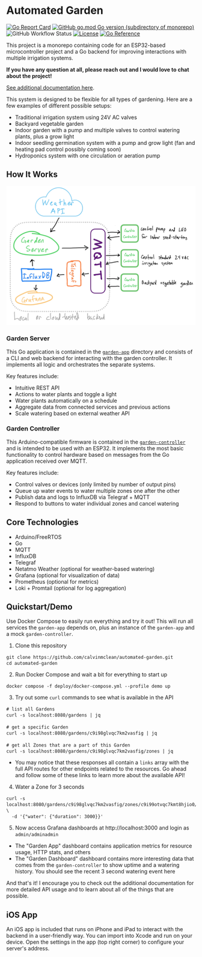 # Automated Garden

[![Go Report Card](https://goreportcard.com/badge/github.com/calvinmclean/automated-garden)](https://goreportcard.com/report/github.com/calvinmclean/automated-garden)
[![GitHub go.mod Go version (subdirectory of monorepo)](https://img.shields.io/github/go-mod/go-version/calvinmclean/automated-garden?filename=garden-app%2Fgo.mod)](https://github.com/calvinmclean/automated-garden/blob/main/garden-app/go.mod)
![GitHub Workflow Status](https://img.shields.io/github/actions/workflow/status/calvinmclean/automated-garden/main.yml?branch=main)
[![License](https://img.shields.io/github/license/calvinmclean/automated-garden)](https://github.com/calvinmclean/automated-garden/blob/main/LICENSE)
[![Go Reference](https://pkg.go.dev/badge/github.com/calvinmclean/automated-garden/garden-app.svg)](https://pkg.go.dev/github.com/calvinmclean/automated-garden/garden-app)

This project is a monorepo containing code for an ESP32-based microcontroller project and a Go backend for improving interactions with multiple irrigation systems.

**If you have any question at all, please reach out and I would love to chat about the project!**

[See additional documentation here](https://calvinmclean.github.io/automated-garden).

This system is designed to be flexible for all types of gardening. Here are a few examples of different possible setups:
  - Traditional irrigation system using 24V AC valves
  - Backyard vegetable garden
  - Indoor garden with a pump and multiple valves to control watering plants, plus a grow light
  - Indoor seedling germination system with a pump and grow light (fan and heating pad control possibly coming soon)
  - Hydroponics system with one circulation or aeration pump

## How It Works

![Garden](docs/_images/FlowDiagram.png?raw=true)

### Garden Server
This Go application is contained in the [`garden-app`](./garden-app) directory and consists of a CLI and web backend for interacting with the garden controller. It implements all logic and orchestrates the separate systems.

Key features include:
  - Intuitive REST API
  - Actions to water plants and toggle a light
  - Water plants automatically on a schedule
  - Aggregate data from connected services and previous actions
  - Scale watering based on external weather API

### Garden Controller
This Arduino-compatible firmware is contained in the [`garden-controller`](./garden-controller) and is intended to be used with an ESP32. It implements the most basic functionality to control hardware based on messages from the Go application received over MQTT.

Key features include:
  - Control valves or devices (only limited by number of output pins)
  - Queue up water events to water multiple zones one after the other
  - Publish data and logs to InfluxDB via Telegraf + MQTT
  - Respond to buttons to water individual zones and cancel watering

## Core Technologies
- Arduino/FreeRTOS
- Go
- MQTT
- InfluxDB
- Telegraf
- Netatmo Weather (optional for weather-based watering)
- Grafana (optional for visualization of data)
- Prometheus (optional for metrics)
- Loki + Promtail (optional for log aggregation)

## Quickstart/Demo
Use Docker Compose to easily run everything and try it out! This will run all services the `garden-app` depends on, plus an instance of the `garden-app` and a mock `garden-controller`.

1. Clone this repository
  ```shell
  git clone https://github.com/calvinmclean/automated-garden.git
  cd automated-garden
  ```

2. Run Docker Compose and wait a bit for everything to start up
  ```shell
  docker compose -f deploy/docker-compose.yml --profile demo up
  ```

3. Try out some `curl` commands to see what is available in the API
  ```shell
  # list all Gardens
  curl -s localhost:8080/gardens | jq

  # get a specific Garden
  curl -s localhost:8080/gardens/c9i98glvqc7km2vasfig | jq

  # get all Zones that are a part of this Garden
  curl -s localhost:8080/gardens/c9i98glvqc7km2vasfig/zones | jq
  ```
  - You may notice that these responses all contain a `links` array with the full API routes for other endpoints related to the resources. Go ahead and follow some of these links to learn more about the available API!

4. Water a Zone for 3 seconds
  ```shell
  curl -s localhost:8080/gardens/c9i98glvqc7km2vasfig/zones/c9i99otvqc7kmt8hjio0/action \
    -d '{"water": {"duration": 3000}}'
  ```

5. Now access Grafana dashboards at http://localhost:3000 and login as `admin/adminadmin`
  - The "Garden App" dashboard contains application metrics for resource usage, HTTP stats, and others
  - The "Garden Dashboard" dashboard contains more interesting data that comes from the `garden-controller` to show uptime and a watering history. You should see the recent 3 second watering event here

And that's it! I encourage you to check out the additional documentation for more detailed API usage and to learn about all of the things that are possible.

## iOS App
An iOS app is included that runs on iPhone and iPad to interact with the backend in a user-friendly way. You can import into Xcode and run on your device. Open the settings in the app (top right corner) to configure your server's address.
